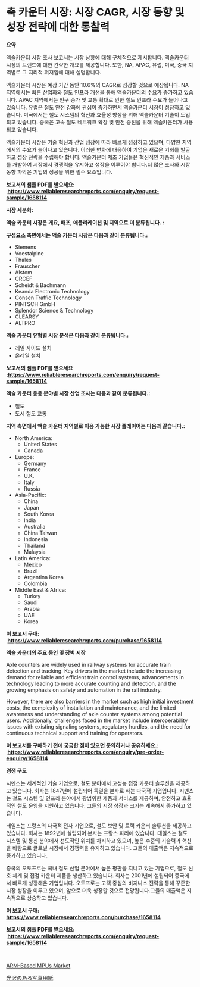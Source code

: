 <p><h1>축 카운터 시장: 시장 CAGR, 시장 동향 및 성장 전략에 대한 통찰력</h1></p><p><strong>요약</strong></p>
<p><p>액슬카운터 시장 조사 보고서는 시장 상황에 대해 구체적으로 제시합니다. 액슬카운터 시장의 트렌드에 대한 간략한 개요를 제공합니다. 또한, NA, APAC, 유럽, 미국, 중국 지역별로 그 지리적 퍼져임에 대해 설명합니다. </p><p>액슬카운터 시장은 예상 기간 동안 10.6%의 CAGR로 성장할 것으로 예상됩니다. NA 지역에서는 빠른 산업화와 철도 인프라 개선을 통해 액슬카운터의 수요가 증가하고 있습니다. APAC 지역에서는 인구 증가 및 교통 확대로 인한 철도 인프라 수요가 늘어나고 있습니다. 유럽은 철도 안전 강화에 관심이 증가하면서 액슬카운터 시장이 성장하고 있습니다. 미국에서는 철도 시스템의 혁신과 효율성 향상을 위해 액슬카운터 기술이 도입되고 있습니다. 중국은 고속 철도 네트워크 확장 및 안전 증진을 위해 액슬카운터가 사용되고 있습니다.</p><p>액슬카운터 시장은 기술 혁신과 산업 성장에 따라 빠르게 성장하고 있으며, 다양한 지역에서의 수요가 늘어나고 있습니다. 이러한 변화에 대응하여 기업은 새로운 기회를 발굴하고 성장 전략을 수립해야 합니다. 액슬카운터 제조 기업들은 혁신적인 제품과 서비스를 개발하여 시장에서 경쟁력을 유지하고 성장을 이루어야 합니다.더 많은 조사와 시장 동향 파악은 기업의 성공을 위한 필수 요소입니다.</p></p>
<p><strong>보고서의 샘플 PDF를 받으세요: &nbsp;<a href="https://www.reliableresearchreports.com/enquiry/request-sample/1658114">https://www.reliableresearchreports.com/enquiry/request-sample/1658114</a></strong></p>
<p><strong>시장 세분화:</strong></p>
<p><strong> 액슬 카운터 시장은 개요, 배포, 애플리케이션 및 지역으로 더 분류됩니다. :</strong></p>
<p><strong>구성요소 측면에서는 액슬 카운터 시장은 다음과 같이 분류됩니다.:</strong></p>
<p><ul><li>Siemens</li><li>Voestalpine</li><li>Thales</li><li>Frauscher</li><li>Alstom</li><li>CRCEF</li><li>Scheidt & Bachmann</li><li>Keanda Electronic Technology</li><li>Consen Traffic Technology</li><li>PINTSCH GmbH</li><li>Splendor Science & Technology</li><li>CLEARSY</li><li>ALTPRO</li></ul></p>
<p><strong> 액슬 카운터 유형별 시장 분석은 다음과 같이 분류됩니다.:</strong></p>
<p><ul><li>레일 사이드 설치</li><li>온레일 설치</li></ul></p>
<p><strong>보고서의 샘플 PDF를 받으세요 :<a href="https://www.reliableresearchreports.com/enquiry/request-sample/1658114">https://www.reliableresearchreports.com/enquiry/request-sample/1658114</a></strong></p>
<p><strong> 액슬 카운터 응용 분야별 시장 산업 조사는 다음과 같이 분류됩니다.:</strong></p>
<p><ul><li>철도</li><li>도시 철도 교통</li></ul></p>
<p><strong>지역 측면에서 액슬 카운터 지역별로 이용 가능한 시장 플레이어는 다음과 같습니다.:</strong></p>
<p><ul>
    <li>
        North America:
        <ul>
            <li>United States</li>
            <li>Canada</li>
        </ul>
    </li>
    <li>
        Europe:
        <ul>
            <li>Germany</li>
            <li>France</li>
            <li>U.K.</li>
            <li>Italy</li>
            <li>Russia</li>
        </ul>
    </li>
    <li>
        Asia-Pacific:
        <ul>
            <li>China</li>
            <li>Japan</li>
            <li>South Korea</li>
            <li>India</li>
            <li>Australia</li>
            <li>China Taiwan</li>
            <li>Indonesia</li>
            <li>Thailand</li>
            <li>Malaysia</li>
        </ul>
    </li>
    <li>
        Latin America:
        <ul>
            <li>Mexico</li>
            <li>Brazil</li>
            <li>Argentina Korea</li>
            <li>Colombia</li>
        </ul>
    </li>
    <li>
        Middle East & Africa:
        <ul>
            <li>Turkey</li>
            <li>Saudi</li>
            <li>Arabia</li>
            <li>UAE</li>
            <li>Korea</li>
        </ul>
    </li>
    </ul></p>
<p><strong>이 보고서 구매: &nbsp;<a href="https://www.reliableresearchreports.com/purchase/1658114">https://www.reliableresearchreports.com/purchase/1658114</a></strong></p>
<p><strong>액슬 카운터의 주요 동인 및 장벽 시장</strong></p>
<p><p>Axle counters are widely used in railway systems for accurate train detection and tracking. Key drivers in the market include the increasing demand for reliable and efficient train control systems, advancements in technology leading to more accurate counting and detection, and the growing emphasis on safety and automation in the rail industry.</p><p>However, there are also barriers in the market such as high initial investment costs, the complexity of installation and maintenance, and the limited awareness and understanding of axle counter systems among potential users. Additionally, challenges faced in the market include interoperability issues with existing signaling systems, regulatory hurdles, and the need for continuous technical support and training for operators.</p></p>
<p><strong>이 보고서를 구매하기 전에 궁금한 점이 있으면 문의하거나 공유하세요.: &nbsp;<a href="https://www.reliableresearchreports.com/enquiry/pre-order-enquiry/1658114">https://www.reliableresearchreports.com/enquiry/pre-order-enquiry/1658114</a></strong></p>
<p><strong>경쟁 구도</strong></p>
<p><p>시멘스는 세계적인 기술 기업으로, 철도 분야에서 고성능 접점 카운터 솔루션을 제공하고 있습니다. 회사는 1847년에 설립되어 독일을 본사로 하는 다국적 기업입니다. 시멘스는 철도 시스템 및 인프라 분야에서 광범위한 제품과 서비스를 제공하며, 안전하고 효율적인 철도 운영을 지원하고 있습니다. 그들의 시장 성장과 크기는 계속해서 증가하고 있습니다.</p><p>테일스는 프랑스의 다국적 전자 기업으로, 철도 보안 및 트랙 카운터 솔루션을 제공하고 있습니다. 회사는 1892년에 설립되어 본사는 프랑스 파리에 있습니다. 테일스는 철도 시스템 및 통신 분야에서 선도적인 위치를 차지하고 있으며, 높은 수준의 기술력과 혁신을 바탕으로 글로벌 시장에서 경쟁력을 유지하고 있습니다. 그들의 매출액은 지속적으로 증가하고 있습니다.</p><p>중국의 오토프로는 국내 철도 산업 분야에서 높은 평판을 지니고 있는 기업으로, 철도 신호 체계 및 접점 카운터 제품을 생산하고 있습니다. 회사는 2001년에 설립되어 중국에서 빠르게 성장해온 기업입니다. 오토프로는 고객 중심의 비지니스 전략을 통해 꾸준한 시장 성장을 이루고 있으며, 앞으로 더욱 성장할 것으로 전망됩니다.그들의 매출액은 지속적으로 상승하고 있습니다.</p></p>
<p><strong>이 보고서 구매: &nbsp; <a href="https://www.reliableresearchreports.com/purchase/1658114">https://www.reliableresearchreports.com/purchase/1658114</a></strong></p>
<p><strong>보고서의 샘플 PDF를 받으세요: &nbsp;<a href="https://www.reliableresearchreports.com/enquiry/request-sample/1658114">https://www.reliableresearchreports.com/enquiry/request-sample/1658114</a></strong><strong></strong></p>
<p>&nbsp;</p>
<p><p><a href="https://github.com/danielneavesallisons03mba/Market-Research-Report-List-1/blob/main/arm-based-mpus-market.md">ARM-Based MPUs Market</a></p><p><a href="https://github.com/one-cool-chick/Market-Research-Report-List-1/blob/main/119094413231.md">光沢のある写真用紙</a></p></p>